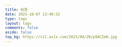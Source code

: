 ```yaml
---
title: 标签
date: 2025-10-07 13:48:52
type: tags
layout: tags
comments: false
aside: false
top_bg: https://s11.ax1x.com/2023/04/20/p9ACZeH.jpg
---
```

